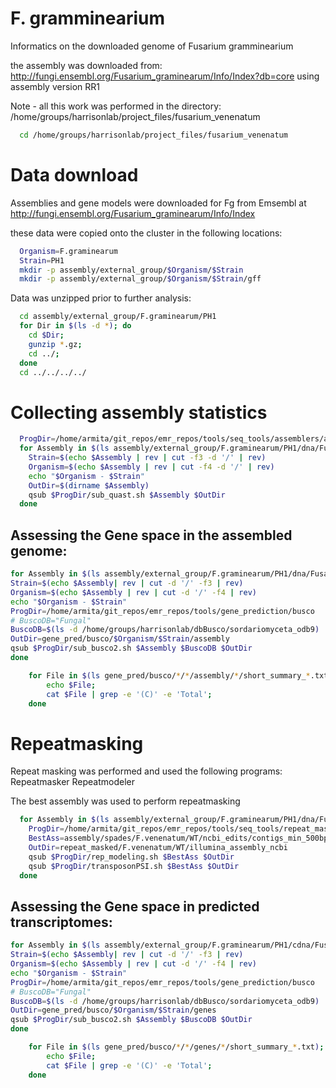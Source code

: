 # F. gramminearium

Informatics on the downloaded genome of Fusarium gramminearium

the assembly was downloaded from:
http://fungi.ensembl.org/Fusarium_graminearum/Info/Index?db=core
using assembly version RR1

Note - all this work was performed in the directory:
/home/groups/harrisonlab/project_files/fusarium_venenatum

```bash
  cd /home/groups/harrisonlab/project_files/fusarium_venenatum
```

# Data download

Assemblies and gene models were downloaded for Fg from Emsembl at
http://fungi.ensembl.org/Fusarium_graminearum/Info/Index

these data were copied onto the cluster in the following locations:

```bash
  Organism=F.graminearum
  Strain=PH1
  mkdir -p assembly/external_group/$Organism/$Strain
  mkdir -p assembly/external_group/$Organism/$Strain/gff
```

Data was unzipped prior to further analysis:

```bash
  cd assembly/external_group/F.graminearum/PH1
  for Dir in $(ls -d *); do
    cd $Dir;
    gunzip *.gz;
    cd ../;
  done
  cd ../../../../
```

# Collecting assembly statistics


```bash
  ProgDir=/home/armita/git_repos/emr_repos/tools/seq_tools/assemblers/assembly_qc/quast
  for Assembly in $(ls assembly/external_group/F.graminearum/PH1/dna/Fusarium_graminearum.RR1.dna.toplevel.fa); do
    Strain=$(echo $Assembly | rev | cut -f3 -d '/' | rev)
    Organism=$(echo $Assembly | rev | cut -f4 -d '/' | rev)  
    echo "$Organism - $Strain"
    OutDir=$(dirname $Assembly)
    qsub $ProgDir/sub_quast.sh $Assembly $OutDir
  done
```


## Assessing the Gene space in the assembled genome:

```bash
for Assembly in $(ls assembly/external_group/F.graminearum/PH1/dna/Fusarium_graminearum.RR1.dna.toplevel.fa); do
Strain=$(echo $Assembly| rev | cut -d '/' -f3 | rev)
Organism=$(echo $Assembly | rev | cut -d '/' -f4 | rev)
echo "$Organism - $Strain"
ProgDir=/home/armita/git_repos/emr_repos/tools/gene_prediction/busco
# BuscoDB="Fungal"
BuscoDB=$(ls -d /home/groups/harrisonlab/dbBusco/sordariomyceta_odb9)
OutDir=gene_pred/busco/$Organism/$Strain/assembly
qsub $ProgDir/sub_busco2.sh $Assembly $BuscoDB $OutDir
done
```

```bash
	for File in $(ls gene_pred/busco/*/*/assembly/*/short_summary_*.txt); do  
		echo $File;
		cat $File | grep -e '(C)' -e 'Total';
	done
```
<!--
# identifying the % of the assembly that has been repeatmasked:

```bash

Unmasked=$(ls assembly/external_group/F.graminearum/PH1/dna/Fusarium_graminearum.RR1.dna.toplevel.fa)
cat $Unmasked | grep -v '>' | grep -o 'N' | wc -l
Hardmasked=$(ls assembly/external_group/F.graminearum/PH1/dna/Fusarium_graminearum.RR1.dna_rm.toplevel.fa)
cat $Hardmasked | grep -v '>' | grep -o 'N' | wc -l
``` -->


# Repeatmasking

Repeat masking was performed and used the following programs: Repeatmasker Repeatmodeler

The best assembly was used to perform repeatmasking

```bash
  for Assembly in $(ls assembly/external_group/F.graminearum/PH1/dna/Fusarium_graminearum.RR1.dna.toplevel.fa); do
    ProgDir=/home/armita/git_repos/emr_repos/tools/seq_tools/repeat_masking
    BestAss=assembly/spades/F.venenatum/WT/ncbi_edits/contigs_min_500bp_renamed.fasta
    OutDir=repeat_masked/F.venenatum/WT/illumina_assembly_ncbi
    qsub $ProgDir/rep_modeling.sh $BestAss $OutDir
    qsub $ProgDir/transposonPSI.sh $BestAss $OutDir
  done
```  

<!--
** % bases maked by repeatmasker: 4.75%**

** % bases masked by transposon psi: 4.19% **

The TransposonPSI masked bases were used to mask additional bases from the
repeatmasker / repeatmodeller softmasked and hardmasked files.

```bash

for File in $(ls repeat_masked/*/*/*/*_contigs_softmasked.fa | grep -w 'WT' | grep 'ncbi'); do
OutDir=$(dirname $File)
TPSI=$(ls $OutDir/*_contigs_unmasked.fa.TPSI.allHits.chains.gff3)
OutFile=$(echo $File | sed 's/_contigs_softmasked.fa/_contigs_softmasked_repeatmasker_TPSI_appended.fa/g')
echo "$OutFile"
bedtools maskfasta -soft -fi $File -bed $TPSI -fo $OutFile
echo "Number of masked bases:"
cat $OutFile | grep -v '>' | tr -d '\n' | awk '{print $0, gsub("[a-z]", ".")}' | cut -f2 -d ' '
done
# The number of N's in hardmasked sequence are not counted as some may be present within the assembly and were therefore not repeatmasked.
for File in $(ls repeat_masked/*/*/*/*_contigs_hardmasked.fa | grep -w 'WT' | grep 'ncbi'); do
OutDir=$(dirname $File)
TPSI=$(ls $OutDir/*_contigs_unmasked.fa.TPSI.allHits.chains.gff3)
OutFile=$(echo $File | sed 's/_contigs_hardmasked.fa/_contigs_hardmasked_repeatmasker_TPSI_appended.fa/g')
echo "$OutFile"
bedtools maskfasta -fi $File -bed $TPSI -fo $OutFile
done
```

```bash
for RepDir in $(ls -d repeat_masked/F.*/*/* | grep -w 'WT' | grep 'ncbi'); do
Strain=$(echo $RepDir | rev | cut -f2 -d '/' | rev)
Organism=$(echo $RepDir | rev | cut -f3 -d '/' | rev)  
RepMaskGff=$(ls $RepDir/*_contigs_hardmasked.gff)
TransPSIGff=$(ls $RepDir/*_contigs_unmasked.fa.TPSI.allHits.chains.gff3)
printf "$Organism\t$Strain\n"
# printf "The number of bases masked by RepeatMasker:\t"
sortBed -i $RepMaskGff | bedtools merge | awk -F'\t' 'BEGIN{SUM=0}{ SUM+=$3-$2 }END{print SUM}'
# printf "The number of bases masked by TransposonPSI:\t"
sortBed -i $TransPSIGff | bedtools merge | awk -F'\t' 'BEGIN{SUM=0}{ SUM+=$3-$2 }END{print SUM}'
# printf "The total number of masked bases are:\t"
cat $RepMaskGff $TransPSIGff | sortBed | bedtools merge | awk -F'\t' 'BEGIN{SUM=0}{ SUM+=$3-$2 }END{print SUM}'
echo
done
```

F.venenatum	WT
302604
144657
438768 -->


## Assessing the Gene space in predicted transcriptomes:

```bash
for Assembly in $(ls assembly/external_group/F.graminearum/PH1/cdna/Fusarium_graminearum.RR1.cdna.all.fa); do
Strain=$(echo $Assembly| rev | cut -d '/' -f3 | rev)
Organism=$(echo $Assembly | rev | cut -d '/' -f4 | rev)
echo "$Organism - $Strain"
ProgDir=/home/armita/git_repos/emr_repos/tools/gene_prediction/busco
# BuscoDB="Fungal"
BuscoDB=$(ls -d /home/groups/harrisonlab/dbBusco/sordariomyceta_odb9)
OutDir=gene_pred/busco/$Organism/$Strain/genes
qsub $ProgDir/sub_busco2.sh $Assembly $BuscoDB $OutDir
done
```

```bash
	for File in $(ls gene_pred/busco/*/*/genes/*/short_summary_*.txt); do  
		echo $File;
		cat $File | grep -e '(C)' -e 'Total';
	done
```
